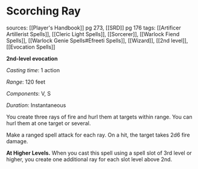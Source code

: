 # Scorching Ray
sources: [[Player's Handbook]] pg 273, [[SRD]] pg 176
tags: [[Artificer Artillerist Spells]], [[Cleric Light Spells]], [[Sorcerer]], [[Warlock Fiend Spells]], [[Warlock Genie Spells#Efreeti Spells]], [[Wizard]], [[2nd level]], [[Evocation Spells]]

**2nd-level evocation**

*Casting time*: 1 action

*Range*: 120 feet

*Components*: V, S

*Duration*: Instantaneous

You create three rays of fire and hurl them at targets within range. You can hurl them at one target or several.

Make a ranged spell attack for each ray. On a hit, the target takes 2d6 fire damage.

**At Higher Levels.** When you cast this spell using a spell slot of 3rd level or higher, you create one additional ray for each slot level above 2nd.
